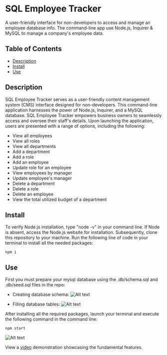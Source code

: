 # SQL Employee Tracker
A user-friendly interface for non-developers to access and manage an employee database info. The command-line app use Node.js, Inquirer & MySQL to manage a company's employee data.

## Table of Contents
* [Description](#description)
* [Install](#install)
* [Use](#use)

## Description
SQL Employee Tracker serves as a user-friendly content management system (CMS) interface designed for non-developers. This command-line application harnesses the power of Node.js, Inquirer, and a MySQL database. SQL Employee Tracker empowers business owners to seamlessly access and oversee their staff's details. Upon launching the application, users are presented with a range of options, including the following:

* View all employees
* View all roles
* View all departments
* Add a department
* Add a role
* Add an employee
* Update role for an employee
* View employees by manager
* Update employee's manager
* Delete a department
* Delete a role
* Delete an employee
* View the total utilized budget of a department

## Install
To verify Node.js installation, type "node -v" in your command line. If Node is absent, access the Node.js website for installation. Subsequently, clone this repository to your machine. Run the following line of code in your terminal to install all the needed packages: 

```
npm i
```

## Use
First you must prepare your mysql database using the .db/schema.sql and .db/seed.sql files in the repo:

* Creating database schema:
![Alt text](images/example1.gif)

* Filling database tables:
![Alt text](images/example2.gif)

After installing all the required packages, launch your terminal and execute the following command in the command line:
```
npm start
```
![Alt text](images/example3.gif)

View a [video](https://drive.google.com/file/d/1Yd3XOd39IaSwOycLpXpx2AFyo47ozY6p/view) demonstration showcasing the fundamental features.
